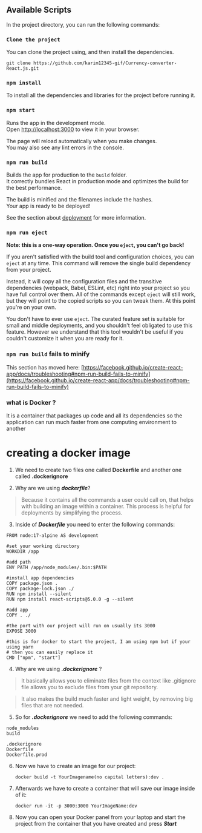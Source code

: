 
## Available Scripts

In the project directory, you can run the following commands:


### `Clone the project`
You can clone the project using, and then install the dependencies.
```
git clone https://github.com/karim12345-gif/Currency-converter-React.js.git
```

### `npm install`

To install all the dependencies and libraries for the project before running it.

### `npm start`

Runs the app in the development mode.\
Open [http://localhost:3000](http://localhost:3000) to view it in your browser.

The page will reload automatically when you make changes.\
You may also see any lint errors in the console.

### `npm run build`

Builds the app for production to the `build` folder.\
It correctly bundles React in production mode and optimizes the build for the best performance.

The build is minified and the filenames include the hashes.\
Your app is ready to be deployed!

See the section about [deployment](https://facebook.github.io/create-react-app/docs/deployment) for more information.

### `npm run eject`

**Note: this is a one-way operation. Once you `eject`, you can't go back!**

If you aren't satisfied with the build tool and configuration choices, you can `eject` at any time. This command will remove the single build dependency from your project.

Instead, it will copy all the configuration files and the transitive dependencies (webpack, Babel, ESLint, etc) right into your project so you have full control over them. All of the commands except `eject` will still work, but they will point to the copied scripts so you can tweak them. At this point you're on your own.

You don't have to ever use `eject`. The curated feature set is suitable for small and middle deployments, and you shouldn't feel obligated to use this feature. However we understand that this tool wouldn't be useful if you couldn't customize it when you are ready for it.


### `npm run build` fails to minify

This section has moved here: [https://facebook.github.io/create-react-app/docs/troubleshooting#npm-run-build-fails-to-minify](https://facebook.github.io/create-react-app/docs/troubleshooting#npm-run-build-fails-to-minify)



### what is Docker ?
It is a container that packages up code and all its dependencies so the application can run much faster from one computing environment to another

# creating a docker image 
 1. We need to create two files one called **Dockerfile** and another one called  **.dockerignore**


 2. Why are we using  ***dockerfile***?

 >Because it contains all the commands a user could call on, that helps with building an image within a container. This process is helpful for deployments by simplifying the process.


 3. Inside of ***Dockerfile*** you need to enter the following commands:

 ```
FROM node:17-alpine AS development

#set your working directory
WORKDIR /app

#add path
ENV PATH /app/node_modules/.bin:$PATH

#install app dependencies
COPY package.json .
COPY package-lock.json ./
RUN npm install --silent
RUN npm install react-scripts@5.0.0 -g --silent

#add app
COPY . ./

#the port with our project will run on usually its 3000
EXPOSE 3000

#this is for docker to start the project, I am using npm but if your using yarn
# then you can easily replace it
CMD ["npm", "start"]
 ```


4. Why are we using  ***.dockerignore*** ?

>It basically allows you to eliminate files from the context like .gitignore file allows you to exclude files from your git repository.

>It also makes the build much faster and light weight, by removing big files that are not needed.

5. So for ***.dockerignore*** we need to add the following commands:
 ```
node_modules
build

.dockerignore
Dockerfile
Dockerfile.prod
  ```


6. Now we have to create an image for our project:
     ```
     docker build -t YourImagename(no capital letters):dev .
     ```

7. Afterwards we have to create a container that will save our image inside of it:
    ```
    docker run -it -p 3000:3000 YourImageName:dev
    ```

8. Now you can open your Docker panel from your laptop and start the project from the container that you have created and press ***Start***

